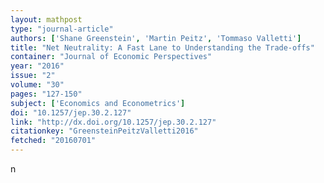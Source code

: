 ```yaml
---
layout: mathpost
type: "journal-article"
authors: ['Shane Greenstein', 'Martin Peitz', 'Tommaso Valletti']
title: "Net Neutrality: A Fast Lane to Understanding the Trade-offs"
container: "Journal of Economic Perspectives"
year: "2016"
issue: "2"
volume: "30"
pages: "127-150"
subject: ['Economics and Econometrics']
doi: "10.1257/jep.30.2.127"
link: "http://dx.doi.org/10.1257/jep.30.2.127"
citationkey: "GreensteinPeitzValletti2016"
fetched: "20160701"
---
```


n
